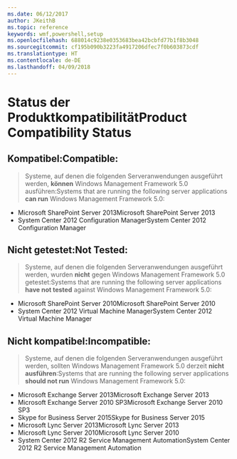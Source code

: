 ```yaml
---
ms.date: 06/12/2017
author: JKeithB
ms.topic: reference
keywords: wmf,powershell,setup
ms.openlocfilehash: 688014c9238e0353683bea42bcbfd77b1f8b3048
ms.sourcegitcommit: cf195b090b3223fa4917206dfec7f0b603873cdf
ms.translationtype: HT
ms.contentlocale: de-DE
ms.lasthandoff: 04/09/2018
---
```

# <a name="product-compatibility-status"></a><span data-ttu-id="475be-102">Status der Produktkompatibilität</span><span class="sxs-lookup"><span data-stu-id="475be-102">Product Compatibility Status</span></span>

## <a name="compatible"></a><span data-ttu-id="475be-103">Kompatibel:</span><span class="sxs-lookup"><span data-stu-id="475be-103">Compatible:</span></span>
> <span data-ttu-id="475be-104">Systeme, auf denen die folgenden Serveranwendungen ausgeführt werden, **können** Windows Management Framework 5.0 ausführen:</span><span class="sxs-lookup"><span data-stu-id="475be-104">Systems that are running the following server applications **can run** Windows Management Framework 5.0:</span></span>

- <span data-ttu-id="475be-105">Microsoft SharePoint Server 2013</span><span class="sxs-lookup"><span data-stu-id="475be-105">Microsoft SharePoint Server 2013</span></span>
- <span data-ttu-id="475be-106">System Center 2012 Configuration Manager</span><span class="sxs-lookup"><span data-stu-id="475be-106">System Center 2012 Configuration Manager</span></span>

## <a name="not-tested"></a><span data-ttu-id="475be-107">Nicht getestet:</span><span class="sxs-lookup"><span data-stu-id="475be-107">Not Tested:</span></span>
> <span data-ttu-id="475be-108">Systeme, auf denen die folgenden Serveranwendungen ausgeführt werden, wurden **nicht** gegen Windows Management Framework 5.0 getestet:</span><span class="sxs-lookup"><span data-stu-id="475be-108">Systems that are running the following server applications **have not tested** against Windows Management Framework 5.0:</span></span>

- <span data-ttu-id="475be-109">Microsoft SharePoint Server 2010</span><span class="sxs-lookup"><span data-stu-id="475be-109">Microsoft SharePoint Server 2010</span></span>
- <span data-ttu-id="475be-110">System Center 2012 Virtual Machine Manager</span><span class="sxs-lookup"><span data-stu-id="475be-110">System Center 2012 Virtual Machine Manager</span></span>

## <a name="incompatible"></a><span data-ttu-id="475be-111">Nicht kompatibel:</span><span class="sxs-lookup"><span data-stu-id="475be-111">Incompatible:</span></span>
> <span data-ttu-id="475be-112">Systeme, auf denen die folgenden Serveranwendungen ausgeführt werden, sollten Windows Management Framework 5.0 derzeit **nicht ausführen**:</span><span class="sxs-lookup"><span data-stu-id="475be-112">Systems that are running the following server applications **should not run** Windows Management Framework 5.0:</span></span>

- <span data-ttu-id="475be-113">Microsoft Exchange Server 2013</span><span class="sxs-lookup"><span data-stu-id="475be-113">Microsoft Exchange Server 2013</span></span>
- <span data-ttu-id="475be-114">Microsoft Exchange Server 2010 SP3</span><span class="sxs-lookup"><span data-stu-id="475be-114">Microsoft Exchange Server 2010 SP3</span></span>
- <span data-ttu-id="475be-115">Skype for Business Server 2015</span><span class="sxs-lookup"><span data-stu-id="475be-115">Skype for Business Server 2015</span></span>
- <span data-ttu-id="475be-116">Microsoft Lync Server 2013</span><span class="sxs-lookup"><span data-stu-id="475be-116">Microsoft Lync Server 2013</span></span>
- <span data-ttu-id="475be-117">Microsoft Lync Server 2010</span><span class="sxs-lookup"><span data-stu-id="475be-117">Microsoft Lync Server 2010</span></span>
- <span data-ttu-id="475be-118">System Center 2012 R2 Service Management Automation</span><span class="sxs-lookup"><span data-stu-id="475be-118">System Center 2012 R2 Service Management Automation</span></span>